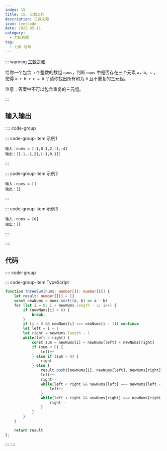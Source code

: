 ```yaml
---
index: 15
title: 15. 三数之和
description: 三数之和
icon: leetcode
date: 2022-05-11
category:
  - 力扣刷题
tag:
  - 力扣-哈希
---
```


::: warning <a href="https://leetcode-cn.com/problems/3sum/" target="_blank">三数之和</a> <Badge text="中等" type="warning"/>

给你一个包含 `n` 个整数的数组 `nums`，判断 `nums` 中是否存在三个元素 `a`，`b`，`c` ，使得 `a + b + c = 0` ？请你找出所有和为 `0` 且不重复的三元组。

注意：答案中不可以包含重复的三元组。 

:::

## 输入输出

:::: code-group

::: code-group-item 示例1


```
输入：nums = [-1,0,1,2,-1,-4]
输出：[[-1,-1,2],[-1,0,1]]
```

:::

::: code-group-item 示例2

```
输入：nums = []
输出：[]
```

:::

::: code-group-item 示例3

```
输入：nums = [0]
输出：[]
```

:::

::::

## 代码

:::: code-group

::: code-group-item TypeScript

```ts
function threeSum(nums: number[]): number[][] {
    let result: number[][] = []
    const newNums = nums.sort((a, b) => a - b)
    for (let i = 0; i < newNums.length - 2; i++) {
        if (newNums[i] > 0) {
            break;
        }
        if (i > 0 && newNums[i] === newNums[i - 1]) continue
        let left = i + 1
        let right = newNums.length - 1
        while(left < right) {
            const sum = newNums[i] + newNums[left] + newNums[right]
            if (sum < 0) {
                left++
            } else if (sum > 0) {
                right--
            } else {
                result.push([newNums[i], newNums[left], newNums[right]])
                left++
                right--
                while(left < right && newNums[left] === newNums[left - 1]) {
                    left++
                }
                while(left < right && newNums[right] === newNums[right + 1]) {
                    right--
                }
            }
        }
    }

    return result
};
```

:::
::::